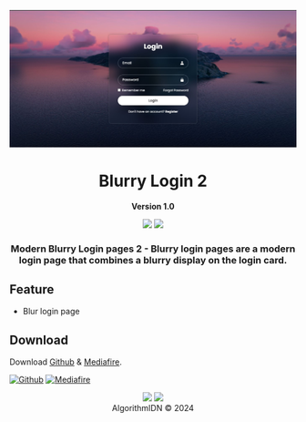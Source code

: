 <!-- 
================================================================================================================
Name        : Blurry login page 2
Source      : Re-code [https://www.youtube.com/watch?v=hlwlM4a5rxg]
Recode by   : Algorithm Dev
Telegram    : https://t.me/algorithmIDN 
Version     : v1 
================================================================================================================
-->

<p align="center">
  <img src="dist/img/login-page.jpg">
</p>

<h1 align="center">Blurry Login 2</h1>
<p align="center"><b>Version 1.0</b></p>

<div align="center">
    <img src="https://img.shields.io/badge/Version1-2024/11/03-blue.svg?longCache=true&style=popout-round"/>
    <img src="https://img.shields.io/badge/Blurry-Login-green.svg?longCache=true&style=flat-round"/>
    <h3>
        Modern Blurry Login pages 2 - Blurry login pages are a modern login page that combines a blurry display on the login card.
    </h3>
</div>

## Feature

- Blur login page

## Download

Download [Github](https://github.com/mahisataruna/blur-login-2) & [Mediafire](https://sfl.gl/Y9PSpKC0).

[![Github](https://img.shields.io/badge/Github-Releases-48C21A.svg?style=flat&logo=github)](https://github.com/mahisataruna/blur-login-2) [![Mediafire](https://img.shields.io/badge/Mediafire-Products-EB6920.svg?style=flat&logo=kde)](https://sfl.gl/Y9PSpKC0)


<p align="center">
  <a href="https://t.me/algorithmdev"><img src="https://img.shields.io/badge/Telegram-Channel-blue?logo=telegram&style=social"></a>
  <a href="https://t.me/algorithm_dev"><img src="https://img.shields.io/badge/Telegram-Group-blue?logo=telegram&style=social"></a>
  <br/>
  AlgorithmIDN © 2024
</p>
